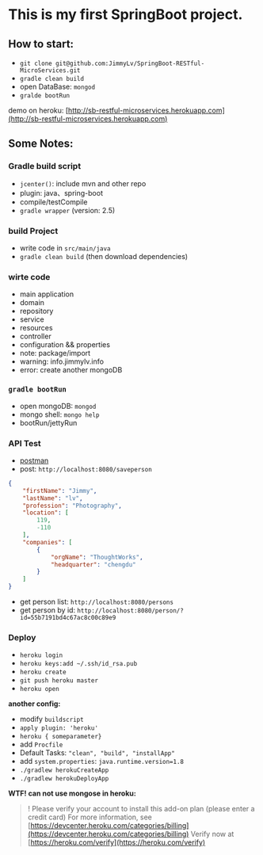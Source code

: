 # This is my first SpringBoot project.

## How to start:

- `git clone git@github.com:JimmyLv/SpringBoot-RESTful-MicroServices.git`
- `gradle clean build`
- open DataBase: `mongod`
- `gralde bootRun`

demo on heroku: [http://sb-restful-microservices.herokuapp.com](http://sb-restful-microservices.herokuapp.com)

## Some Notes:

### Gradle build script
  
- `jcenter()`: include mvn and other repo
- plugin: java、spring-boot
- compile/testCompile
- `gradle wrapper` (version: 2.5)

### build Project

- write code in `src/main/java`
- `gradle clean build` (then download dependencies)

### wirte code

- main application
- domain
- repository
- service
- resources
- controller
- configuration && properties
- note: package/import
- warning: info.jimmylv.info
- error: create another mongoDB

### `gradle bootRun`

- open mongoDB: `mongod`
- mongo shell: `mongo help`
- bootRun/jettyRun

### API Test

- [postman](https://www.getpostman.com/)
- post: `http://localhost:8080/saveperson`

```json
{
    "firstName": "Jimmy",
    "lastName": "lv",
    "profession": "Photography",
    "location": [
        119,
        -110
    ],
    "companies": [
        {
            "orgName": "ThoughtWorks",
            "headquarter": "chengdu"
        }
    ]
}
```

- get person list: `http://localhost:8080/persons`
- get person by id: `http://localhost:8080/person/?id=55b7191bd4c67ac8c00c89e9`

### Deploy

- `heroku login`
- `heroku keys:add ~/.ssh/id_rsa.pub`
- `heroku create`
- `git push heroku master`
- `heroku open`

**another config:**

- modify `buildscript`
- `apply plugin: 'heroku'`
- `heroku { someparameter}`
- add `Procfile`
- Default Tasks: `"clean", "build", "installApp"`
- add `system.properties`: `java.runtime.version=1.8`
- `./gradlew herokuCreateApp`
- `./gradlew herokuDeployApp`

**WTF! can not use mongose in heroku:**

>  !    Please verify your account to install this add-on plan (please enter a credit card) For more information, see [https://devcenter.heroku.com/categories/billing](https://devcenter.heroku.com/categories/billing) Verify now at [https://heroku.com/verify](https://heroku.com/verify)

